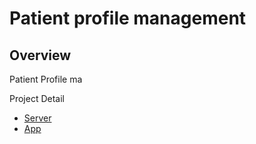 # Patient profile management

## Overview
Patient Profile ma

Project Detail
- [Server](/server)
- [App](/app)
